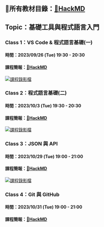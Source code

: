 ## 📢所有教材目錄：[🔗HackMD](https://hackmd.io/@GDSC-NYUST/rJKqKU1gp)

## Topic：基礎工具與程式語言入門

### Class 1：VS Code & 程式語言基礎(一)

#### 時間：2023/09/26 (Tue) 19:30 - 20:30
#### 課程簡報：[🔗HackMD](https://hackmd.io/@GDSC-NYUST/rJKqKU1gp/%2FeMjdiYplQ7Kn2npbcT9Daw)

[![課程錄影檔](https://img.youtube.com/vi/tCcrGuVVW3o/0.jpg)](https://youtu.be/tCcrGuVVW3o)

### Class 2：程式語言基礎(二)

#### 時間：2023/10/3 (Tue) 19:30 - 20:30
#### 課程簡報：[🔗HackMD](https://hackmd.io/@GDSC-NYUST/rJKqKU1gp/%2FMXt_SUxUSZmCrUa7Voozbw)

[![課程錄影檔](https://img.youtube.com/vi/fgrPAddrxaE/0.jpg)](https://youtu.be/fgrPAddrxaE)

### Class 3：JSON 與 API

#### 時間：2023/10/29 (Tue) 19:00 - 21:00
#### 課程簡報：[🔗HackMD](https://hackmd.io/JzrJyqfBQhuR9t1Q7OX73w)

[![課程錄影檔](https://img.youtube.com/vi/_yq-YMfXHac/0.jpg)](https://youtu.be/_yq-YMfXHac)

### Class 4：Git 與 GitHub

#### 時間：2023/10/31 (Tue) 19:00 - 21:00
#### 課程簡報：[🔗HackMD](https://hackmd.io/kx_4VbTJQbii_9mMK_1qNw)
